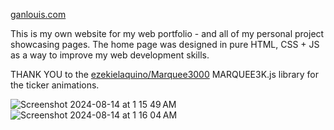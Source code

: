 [ganlouis.com](https://ganlouis.com/home)

This is my own website for my web portfolio - and all of my personal project showcasing pages. The home page was designed in pure HTML, CSS + JS as a way to improve my web development skills.

THANK YOU to the [ezekielaquino/Marquee3000]([url](https://github.com/ezekielaquino/Marquee3000)) MARQUEE3K.js library for the ticker animations.

![Screenshot 2024-08-14 at 1 15 49 AM](https://github.com/user-attachments/assets/2e0e20c6-c502-44c7-9c11-b6d9f6516bcc)
![Screenshot 2024-08-14 at 1 16 04 AM](https://github.com/user-attachments/assets/2112ea09-fcb9-4006-ac4a-979aae1ae0f7)
